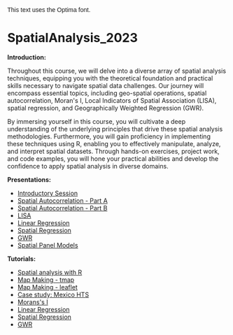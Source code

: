 <style>
@import url('https://fonts.googleapis.com/css2?family=Optima&display=swap');
</style>

<p style="font-family: 'Optima', sans-serif;">This text uses the Optima font.</p>


# SpatialAnalysis_2023

**Introduction:**

Throughout this course, we will delve into a diverse array of spatial analysis techniques, equipping you with the theoretical foundation and practical skills necessary to navigate spatial data challenges. Our journey will encompass essential topics, including geo-spatial operations, spatial autocorrelation, Moran's I, Local Indicators of Spatial Association (LISA), spatial regression, and Geographically Weighted Regression (GWR).

By immersing yourself in this course, you will cultivate a deep understanding of the underlying principles that drive these spatial analysis methodologies. Furthermore, you will gain proficiency in implementing these techniques using R, enabling you to effectively manipulate, analyze, and interpret spatial datasets. Through hands-on exercises, project work, and code examples, you will hone your practical abilities and develop the confidence to apply spatial analysis in diverse domains.

**Presentations:**

- [Introductory Session](https://github.com/orlando-sabogal/SpatialAnalysis_2023/blob/gh-pages/Presentations/00_Introduction.pdf)
- [Spatial Autocorrelation - Part A](https://github.com/orlando-sabogal/SpatialAnalysis_2023/blob/gh-pages/Presentations/01_SpatialAutocorrelation_Part_A.pdf)
- [Spatial Autocorrelation - Part B](https://github.com/orlando-sabogal/SpatialAnalysis_2023/blob/gh-pages/Presentations/01_SpatialAutocorrelation_Part_B.pdf)
- [LISA](https://github.com/orlando-sabogal/SpatialAnalysis_2023/blob/gh-pages/Presentations/02_LISA.pdf)
- [Linear Regression](https://github.com/orlando-sabogal/SpatialAnalysis_2023/blob/gh-pages/Presentations/03_LinearRegression.pdf)
- [Spatial Regression](https://github.com/orlando-sabogal/SpatialAnalysis_2023/blob/gh-pages/Presentations/04_SpatialRegression.pdf)
- [GWR](https://github.com/orlando-sabogal/SpatialAnalysis_2023/blob/gh-pages/Presentations/05_GWR.pdf)
- [Spatial Panel Models](https://github.com/orlando-sabogal/SpatialAnalysis_2023/blob/gh-pages/Presentations/06_SpatialPaneModels.pdf)


**Tutorials:**

- [Spatial analysis with R](https://orlando-sabogal.github.io/SpatialAnalysis_2023/Tutorials/02_R_Spatial/SpatialAnalysWithR.nb.html)
- [Map Making - tmap](https://orlando-sabogal.github.io/SpatialAnalysis_2023/Tutorials/03_MapMaking/Tutorial_tmaps.nb.html)
- [Map Making - leaflet](https://orlando-sabogal.github.io/SpatialAnalysis_2023/Tutorials/03_MapMaking/Tutorial_leaflet.nb.html)
- [Case study: Mexico HTS](https://orlando-sabogal.github.io/SpatialAnalysis_2023/Tutorials/04_MexicoCity_HTS/Data%20Wrangling.nb.html)
- [Morans's I](https://orlando-sabogal.github.io/SpatialAnalysis_2023/Tutorials/05_MoransI/MoransI.nb.html)
- [Linear Regression]()
- [Spatial Regression](https://orlando-sabogal.github.io/SpatialAnalysis_2023/Tutorials/07_SpatialRegression/SpatialRegression.nb.html)
- [GWR](https://orlando-sabogal.github.io/SpatialAnalysis_2023/Tutorials/08_GWR/GWR.nb.html)
